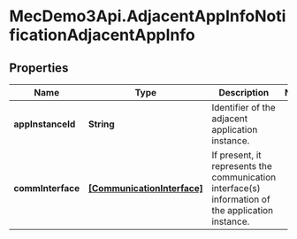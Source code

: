 # MecDemo3Api.AdjacentAppInfoNotificationAdjacentAppInfo

## Properties
Name | Type | Description | Notes
------------ | ------------- | ------------- | -------------
**appInstanceId** | **String** | Identifier of the adjacent application instance. | 
**commInterface** | [**[CommunicationInterface]**](CommunicationInterface.md) | If present, it represents the communication interface(s) information of the application instance. | 


